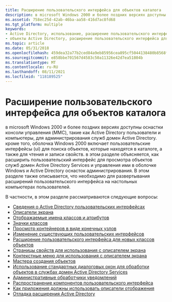 ```yaml
---
title: Расширение пользовательского интерфейса для объектов каталога
description: в microsoft Windows 2000 и более поздних версиях доступны оснастки консоли управления (MMC), такие как Active Directory пользователи и компьютеры, для администрирования служб домен Active Directory.
ms.assetid: 758ec25d-42ab-46ba-aa58-416d7ac8fd68
ms.tgt_platform: multiple
keywords:
- Active Directory, использование, расширение пользовательского интерфейса
- объекты Active Directory, расширение пользовательского интерфейса для объектов каталога
ms.topic: article
ms.date: 05/31/2018
ms.openlocfilehash: 459dea32a77b2ced84a9eb85956cea895cf5044138480b8568f0343eac8ff28b
ms.sourcegitcommit: e858bbe701567d4583c50a11326e42d7ea51804b
ms.translationtype: MT
ms.contentlocale: ru-RU
ms.lasthandoff: 08/11/2021
ms.locfileid: "118189525"
---
```

# <a name="extending-the-user-interface-for-directory-objects"></a>Расширение пользовательского интерфейса для объектов каталога

в microsoft Windows 2000 и более поздних версиях доступны оснастки консоли управления (MMC), такие как Active Directory пользователи и компьютеры, для администрирования служб домен Active Directory. кроме того, оболочка Windows 2000 включает пользовательские интерфейсы (ui) для поиска объектов, которые находятся в каталоге, а также для чтения и записи свойств. в этом разделе объясняется, как расширить пользовательский интерфейс для просмотра объектов служб домен Active Directory Services и управления ими в оболочке Windows и Active Directory оснасток администрирования. В этом разделе также описывается, что необходимо для развертывания расширений пользовательского интерфейса на настольных компьютерах пользователей.

В частности, в этом разделе рассматриваются следующие вопросы:

-   [Сведения о Active Directory пользовательских интерфейсах](about-the-user-interfaces-of-active-directory-domain-services.md)
-   [Описатели экрана](display-specifiers.md)
-   [Отображаемые имена классов и атрибутов](class-and-attribute-display-names.md)
-   [Значки классов](class-icons.md)
-   [Просмотр контейнеров в виде конечных узлов](viewing-containers-as-leaf-nodes.md)
-   [Изменение существующих пользовательских интерфейсов](modifying-existing-user-interfaces.md)
-   [Расширение пользовательского интерфейса для новых классов объектов](user-interface-extension-for-new-object-classes.md)
-   [Страницы свойств для использования с описателем экрана](property-pages-for-use-with-display-specifiers.md)
-   [Контекстные меню для использования с описателем экрана](context-menus-for-use-with-display-specifiers.md)
-   [Мастера создания объектов](object-creation-wizards.md)
-   [Использование стандартных диалоговых окон для обработки объектов в службах домен Active Directory Services](using-standard-dialog-boxes-to-handle-objects-in-active-directory-domain-services.md)
-   [Административные обработчики уведомлений](administrative-notification-handlers.md)
-   [Распространение компонентов пользовательского интерфейса](distributing-user-interface-components.md)
-   [Как приложения должны использовать описатели отображения](how-applications-should-use-display-specifiers.md)
-   [Отладка расширения Active Directory](debugging-an-active-directory-extension.md)

 

 




